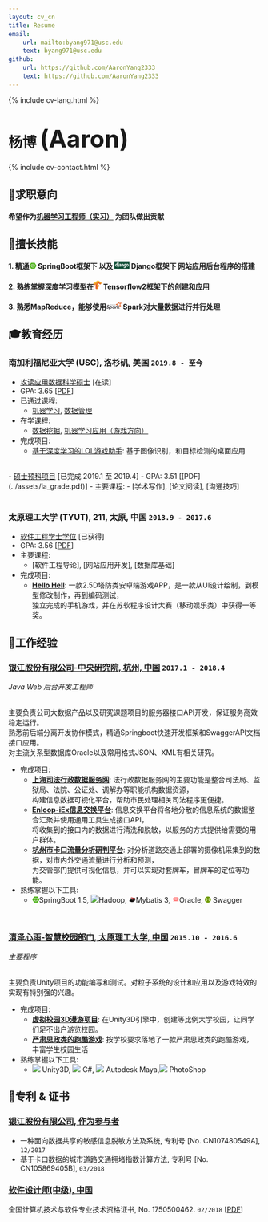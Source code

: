 ```yaml
---
layout: cv_cn
title: Resume
email: 
    url: mailto:byang971@usc.edu
    text: byang971@usc.edu
github:
    url: https://github.com/AaronYang2333
    text: https://github.com/AaronYang2333
---
```

{% include cv-lang.html %}

# 杨博 <font size="9">(Aaron)</font>

{% include cv-contact.html %}

## <span>&#127919;</span>求职意向
#### __希望作为<u>机器学习工程师（实习）</u> 为团队做出贡献__

## <span>&#128170;</span>擅长技能
#### __1. 精通<span><img src="../assets/icons/springboot.png" height="12" width="14"> SpringBoot</span>框架下 以及 <span><img src="../assets/icons/django.png" height="15" width="30"> Django</span>框架下 网站应用后台程序的搭建__

#### __2. 熟练掌握深度学习模型在<span><img src="../assets/icons/tensorflow.png" height="18" width="16"> Tensorflow2框架下的创建和应用</span>__

#### __3. 熟悉MapReduce，能够使用<span><img src="../assets/icons/spark.png" height="15" width="30"> Spark</span>对大量数据进行并行处理__

## <span>&#127891;</span>教育经历 

### __南加利福尼亚大学 (USC), 洛杉矶, 美国__ `2019.8 - 至今`

- <u>攻读应用数据科学硕士</u> [在读]
- GPA: 3.65 [[PDF](../assets/apds_1.pdf)]
- 已通过课程: 
    - [机器学习](https://aaronyang2333.github.io/INF_552/), [数据管理](https://aaronyang2333.github.io/INF_551/)<br>
- 在学课程: 
    - [数据挖掘](https://aaronyang2333.github.io/INF_553/), [机器学习应用（游戏方向）](https://aaronyang2333.github.io/CSCI_599/) <br>
- 完成项目:
    - [基于深度学习的LOL游戏助手](https://www.bilibili.com/video/av97564879): 基于图像识别，和目标检测的桌面应用

<br>
- <u>硕士预科项目</u>  [已完成 2019.1 至 2019.4]
- GPA: 3.51 [[PDF](../assets/ia_grade.pdf)]
- 主要课程:
    - [学术写作], [论文阅读], [沟通技巧] <br>
<br>

### __太原理工大学 (TYUT), 211, 太原, 中国__ `2013.9 - 2017.6`

- <u>软件工程学士学位</u> [已获得]
- GPA: 3.56 [[PDF](../assets/typt.pdf)]
- 主要课程: 
    - [软件工程导论], [网站应用开发], [数据库基础] <br>
- 完成项目:
    - [__Hello Hell__](https://aaronyang2333.github.io/INF_553/): 一款2.5D塔防类安卓端游戏APP，是一款从UI设计绘制，到模型修改制作，再到编码测试，<br>独立完成的手机游戏，并在苏软程序设计大赛（移动娱乐类）中获得一等奖。

## <span>&#128084;</span>工作经验

### [__银江股份有限公司-中央研究院, 杭州, 中国__]()  `2017.1 - 2018.4`
_Java Web 后台开发工程师_<br><br>

主要负责公司大数据产品以及研究课题项目的服务器接口API开发，保证服务高效稳定运行。<br>熟悉前后端分离开发协作模式，精通Springboot快速开发框架和SwaggerAPI文档接口应用。<br>对主流关系型数据库Oracle以及常用格式JSON、XML有相关研究。
- 完成项目: 
    - [__上海司法行政数据服务网__](): 法行政数据服务网的主要功能是整合司法局、监狱局、法院、公证处、调解办等职能机构数据资源，<br>构建信息数据可视化平台，帮助市民处理相关司法程序更便捷。
    - [__Enloop-iEx信息交换平台__](): 信息交换平台将各地分散的信息系统的数据整合汇聚并使用通用工具生成接口API，<br>将收集到的接口内的数据进行清洗和脱敏，以服务的方式提供给需要的用户群体。
    - [__杭州市卡口流量分析研判平台__](): 对分析道路交通上部署的摄像机采集到的数据，对市内外交通流量进行分析和预测，<br>为交管部门提供可视化信息，并可以实现对套牌车，冒牌车的定位等功能。
- 熟练掌握以下工具: 
    - <span><img src="../assets/icons/springboot.png" height="12" width="14">SpringBoot 1.5</span>, <span><img src="https://img.icons8.com/color/14/000000/hadoop-distributed-file-system.png">Hadoop</span>, <span><img src="../assets/icons/mybatis.png" height="12" width="14">Mybatis 3</span>, <span><img src="../assets/icons/oracle.png" height="12" width="14">Oracle</span>, <span><img src = "../assets/icons/swagger.png" height="12" width="12"> Swagger</span>
<br>

### [__清泽心雨-智慧校园部门, 太原理工大学, 中国__]() `2015.10 - 2016.6`
_主要程序_<br><br>

主要负责Unity项目的功能编写和测试。对粒子系统的设计和应用以及游戏特效的实现有特别强的兴趣。
- 完成项目: 
    - [__虚拟校园3D漫游项目__](): 在Unity3D引擎中，创建等比例大学校园，让同学们足不出户游览校园。
    - [__严肃思政类的跑酷游戏__](): 按学校要求落地了一款严肃思政类的跑酷游戏， 丰富学生校园生活
- 熟练掌握以下工具: 
    - <span><img src="https://img.icons8.com/ios-filled/14/000000/unity.png"> Unity3D</span>, <span><img src="https://img.icons8.com/color/14/000000/c-sharp-logo.png"> C#</span>, <span><img src="https://img.icons8.com/color/14/000000/autodesk-maya.png"> Autodesk Maya</span>,<span><img src="https://img.icons8.com/color/16/000000/adobe-photoshop.png"> PhotoShop</span>

## <span>&#128240;</span>专利 & 证书

### [__银江股份有限公司, 作为参与者__]()
- 一种面向数据共享的敏感信息脱敏方法及系统, 专利号 [No. CN107480549A], `12/2017`<br>
- 基于卡口数据的城市道路交通拥堵指数计算方法, 专利号 [No. CN105869405B], `03/2018`<br>

### [__软件设计师(中级), 中国__]()
全国计算机技术与软件专业技术资格证书, No. 1750500462. `02/2018` [[PDF](../assets/nptq.pdf)]